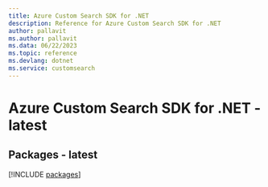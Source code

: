 ```yaml
---
title: Azure Custom Search SDK for .NET
description: Reference for Azure Custom Search SDK for .NET
author: pallavit
ms.author: pallavit
ms.data: 06/22/2023
ms.topic: reference
ms.devlang: dotnet
ms.service: customsearch
---
```

# Azure Custom Search SDK for .NET - latest
## Packages - latest
[!INCLUDE [packages](custom-search-index.md)]